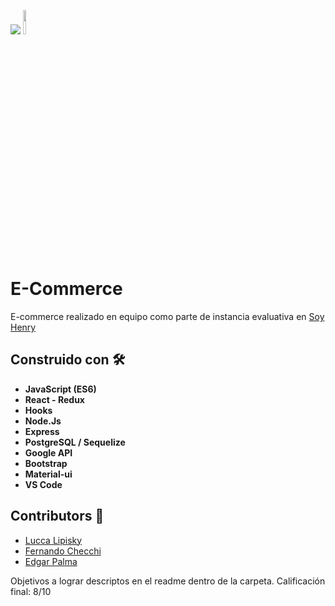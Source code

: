 <p align='left'>
    <img src='https://i.postimg.cc/qvqCzt3R/logosixbeer.png' </img>  <img src='https://seeklogo.com/images/N/nodejs-logo-FBE122E377-seeklogo.com.png' width="10%" </img>
</p>

# E-Commerce
E-commerce realizado en equipo como parte de instancia evaluativa en [Soy Henry](https://www.soyhenry.com/)

## Construido con 🛠️
* **JavaScript (ES6)**
* **React - Redux**
* **Hooks**
* **Node.Js**
* **Express**
* **PostgreSQL / Sequelize**
* **Google API**
* **Bootstrap**
* **Material-ui**
* **VS Code**

## Contributors 🚀

* [Lucca Lipisky](https://github.com/luccalipisky)
* [Fernando Checchi](https://github.com/FernandoChecchi)
* [Edgar Palma](https://github.com/Edgar9408)

Objetivos a lograr descriptos en el readme dentro de la carpeta. Calificación final: 8/10
